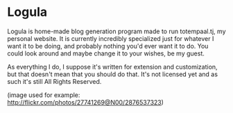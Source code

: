 # Logula

Logula is home-made blog generation program made to run totempaal.tj, my
personal website. It is currently incredibly specialized just for whatever
I want it to be doing, and probably nothing you'd ever want it to do. You
could look around and maybe change it to your wishes, be my guest.

As everything I do, I suppose it's written for extension and customization,
but that doesn't mean that you should do that. It's not licensed yet and as
such it's still All Rights Reserved.

(image used for example: http://flickr.com/photos/27741269@N00/2876537323)
